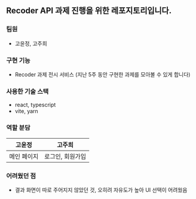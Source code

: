 ## Recoder API 과제 진행을 위한 레포지토리입니다.

### 팀원

-   고윤정, 고주희

### 구현 기능

-   Recoder 과제 전시 서비스 (지난 5주 동안 구현한 과제를 모아볼 수 있게 합니다)

### 사용한 기술 스택

-   react, typescript
-   vite, yarn

### 역할 분담

| 고윤정      | 고주희           |
| ----------- | ---------------- |
| 메인 페이지 | 로그인, 회원가입 |

### 어려웠던 점

-   결과 화면이 따로 주어지지 않았던 것, 오히려 자유도가 높아 UI 선택이 어려웠음
